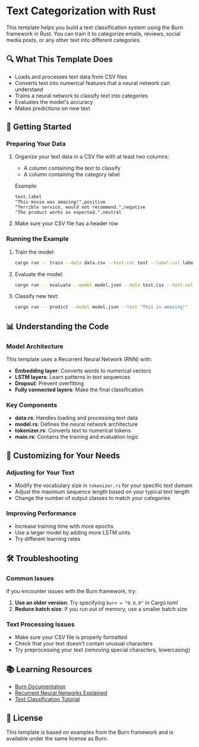 # Text Categorization with Rust

This template helps you build a text classification system using the Burn framework in Rust. You can train it to categorize emails, reviews, social media posts, or any other text into different categories.

## 🔍 What This Template Does

- Loads and processes text data from CSV files
- Converts text into numerical features that a neural network can understand
- Trains a neural network to classify text into categories
- Evaluates the model's accuracy
- Makes predictions on new text

## 🚀 Getting Started

### Preparing Your Data

1. Organize your text data in a CSV file with at least two columns:
   - A column containing the text to classify
   - A column containing the category label

   Example:
   ```
   text,label
   "This movie was amazing!",positive
   "Terrible service, would not recommend.",negative
   "The product works as expected.",neutral
   ```

2. Make sure your CSV file has a header row

### Running the Example

1. Train the model:
   ```bash
   cargo run -- train --data data.csv --text-col text --label-col label --epochs 10
   ```

2. Evaluate the model:
   ```bash
   cargo run -- evaluate --model model.json --data test.csv --text-col text --label-col label
   ```

3. Classify new text:
   ```bash
   cargo run -- predict --model model.json --text "This is amazing!"
   ```

## 📊 Understanding the Code

### Model Architecture

This template uses a Recurrent Neural Network (RNN) with:

- **Embedding layer**: Converts words to numerical vectors
- **LSTM layers**: Learn patterns in text sequences
- **Dropout**: Prevent overfitting
- **Fully connected layers**: Make the final classification

### Key Components

- **data.rs**: Handles loading and processing text data
- **model.rs**: Defines the neural network architecture
- **tokenizer.rs**: Converts text to numerical tokens
- **main.rs**: Contains the training and evaluation logic

## 🔧 Customizing for Your Needs

### Adjusting for Your Text

- Modify the vocabulary size in `tokenizer.rs` for your specific text domain
- Adjust the maximum sequence length based on your typical text length
- Change the number of output classes to match your categories

### Improving Performance

- Increase training time with more epochs
- Use a larger model by adding more LSTM units
- Try different learning rates

## 🛠️ Troubleshooting

### Common Issues

If you encounter issues with the Burn framework, try:

1. **Use an older version**: Try specifying `burn = "0.8.0"` in Cargo.toml
2. **Reduce batch size**: If you run out of memory, use a smaller batch size

### Text Processing Issues

- Make sure your CSV file is properly formatted
- Check that your text doesn't contain unusual characters
- Try preprocessing your text (removing special characters, lowercasing)

## 📚 Learning Resources

- [Burn Documentation](https://burn.dev/)
- [Recurrent Neural Networks Explained](https://colah.github.io/posts/2015-08-Understanding-LSTMs/)
- [Text Classification Tutorial](https://www.tensorflow.org/tutorials/keras/text_classification)

## 📝 License

This template is based on examples from the Burn framework and is available under the same license as Burn.
